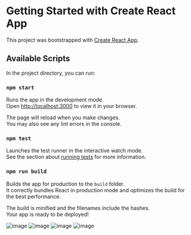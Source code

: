 # Getting Started with Create React App

This project was bootstrapped with [Create React App](https://github.com/facebook/create-react-app).

## Available Scripts

In the project directory, you can run:

### `npm start`

Runs the app in the development mode.\
Open [http://localhost:3000](http://localhost:3000) to view it in your browser.

The page will reload when you make changes.\
You may also see any lint errors in the console.

### `npm test`

Launches the test runner in the interactive watch mode.\
See the section about [running tests](https://facebook.github.io/create-react-app/docs/running-tests) for more information.

### `npm run build`

Builds the app for production to the `build` folder.\
It correctly bundles React in production mode and optimizes the build for the best performance.

The build is minified and the filenames include the hashes.\
Your app is ready to be deployed!


![image](https://user-images.githubusercontent.com/28910328/199849257-ac442320-c229-48aa-8e55-35a31618c950.png)
![image](https://user-images.githubusercontent.com/28910328/199849332-5700ac22-0f8b-4d65-92c6-d8889755fe1a.png)
![image](https://user-images.githubusercontent.com/28910328/199849380-01e3bb2d-1817-4f7a-bbc7-238ea54cdb5d.png)
![image](https://user-images.githubusercontent.com/28910328/199849405-d9114822-f3c2-484b-8068-137e29392d1b.png)



